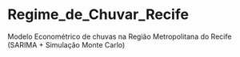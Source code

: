 # Regime_de_Chuvar_Recife
 Modelo Econométrico de chuvas na Região Metropolitana do Recife (SARIMA + Simulação Monte Carlo)

